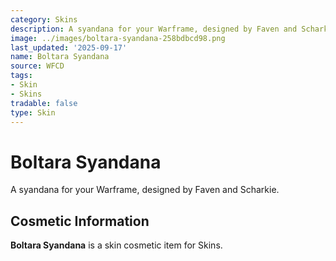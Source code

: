 ```yaml
---
category: Skins
description: A syandana for your Warframe, designed by Faven and Scharkie.
image: ../images/boltara-syandana-258bdbcd98.png
last_updated: '2025-09-17'
name: Boltara Syandana
source: WFCD
tags:
- Skin
- Skins
tradable: false
type: Skin
---
```


# Boltara Syandana

A syandana for your Warframe, designed by Faven and Scharkie.

## Cosmetic Information

**Boltara Syandana** is a skin cosmetic item for Skins.

